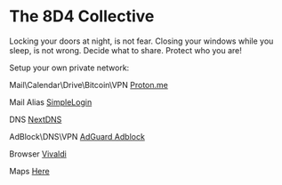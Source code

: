 # The 8D4 Collective
Locking your doors at night, is not fear. Closing your windows while you sleep, is not wrong. Decide what to share. Protect who you are!

Setup your own private network:    

Mail\Calendar\Drive\Bitcoin\VPN
[Proton.me](https://pr.tn/ref/J0575XZPGPKG)

Mail Alias
[SimpleLogin](https://simplelogin.io)

DNS
[NextDNS](https://nextdns.io/?from=76w2wh94)

AdBlock\DNS\VPN
[AdGuard Adblock](https://adguard.com/en/welcome.html)

Browser
[Vivaldi](https://vivaldi.com)

Maps
[Here](https://wego.here.com)

